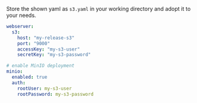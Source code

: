Store the shown yaml as `s3.yaml` in your working directory and adopt it to your needs.

```yaml
webserver:
  s3:
    host: "my-release-s3"
    port: "9000"
    accessKey: "my-s3-user"
    secretKey: "my-s3-password"

# enable MinIO deployment
minio:
  enabled: true
  auth:
    rootUser: my-s3-user
    rootPassword: my-s3-password
```